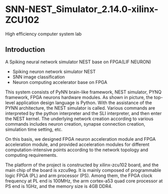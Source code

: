 # SNN-NEST_Simulator_2.14.0-xilinx-ZCU102
High efficiency computer system lab
## Introduction
A Spiking neural network simulator NEST base on FPGA(LIF NEURON)
* Spiking neuron network simulator NEST
* SNN image classification
* Neuron computing accelerator base on FPGA

This system consists of PyNN brain-like framework, NEST simulator, PYNQ framework, FPGA neurons hardware modules. As shown in picture, the top-level application design language is Python. With the assistance of the PYNN architecture, the NEST simulator is called. Various commands are interpreted by the python interpreter and the SLI interpreter, and then enter the NEST kernel. The underlying network creation according to various commands includes neuron creation, synapse connection creation, simulation time setting, etc.

On this basis, we designed FPGA neuron acceleration module and FPGA acceleration module, and provided acceleration modules for different computation-intensive points according to the network topology and computing requirements.

The platform of the project is constructed by xilinx-zcu102 board, and the main chip of the board is xzcu9eg. It is mainly composed of programmable logic FPGA (PL) and arm processor (PS). Among them, the FPGA clock frequency at PL end is 100MHz, the arm cortex-a53 quad core processor at PS end is 1GHz, and the memory size is 4GB DDR4.

